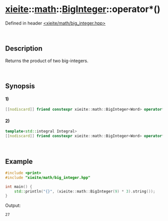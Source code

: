 # [xieite](../../../../../xieite.md)\:\:[math](../../../../../math.md)\:\:[BigInteger<Word>](../../../../big_integer.md)\:\:operator*\(\)
Defined in header [<xieite/math/big_integer.hpp>](../../../../../../../include/xieite/math/big_integer.hpp)

&nbsp;

## Description
Returns the product of two big-integers.

&nbsp;

## Synopsis
#### 1)
```cpp
[[nodiscard]] friend constexpr xieite::math::BigInteger<Word> operator*(const xieite::math::BigInteger<Word>& multiplier, const xieite::math::BigInteger<Word>& multiplicand) noexcept;
```
#### 2)
```cpp
template<std::integral Integral>
[[nodiscard]] friend constexpr xieite::math::BigInteger<Word> operator*(const xieite::math::BigInteger<Word>& multiplier, Integral multiplicand) noexcept;
```

&nbsp;

## Example
```cpp
#include <print>
#include "xieite/math/big_integer.hpp"

int main() {
    std::println("{}", (xieite::math::BigInteger(9) * 3).string());
}
```
Output:
```
27
```
